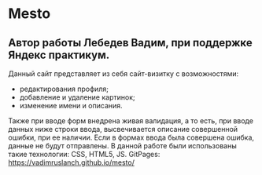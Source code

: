 # Mesto

## Автор работы Лебедев Вадим, при поддержке Яндекс практикум.

Данный сайт представляет из себя сайт-визитку c возможностями:
- редактирования профиля;
- добавление и удаление картинок;
- изменение имени и описания. 

Также при вводе форм внедрена живая валидация, а то есть, при вводе данных ниже строки ввода, высвечивается описание совершенной ошибки, при ее наличии.
Если в формах ввода была совершена ошибка, данные не будут отправлены.
В данной работе были использованы такие технологии: CSS, HTML5, JS.
GitPages: https://vadimruslanch.github.io/mesto/
